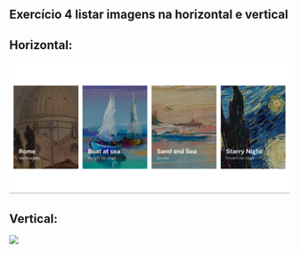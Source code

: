 ## Exercício 4 listar imagens na horizontal e vertical

## Horizontal:
<img src="./src/design/paisagem.PNG">

## Vertical:
<img src="./src/design/Retrato.gif">